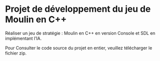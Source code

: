 # Projet de développement du jeu de Moulin en C++
Réaliser un jeu de stratégie : Moulin en C++ en version Console et SDL en implémentant l’IA.

Pour Consulter le code source du projet en entier, veuillez télécharger le fichier zip.

